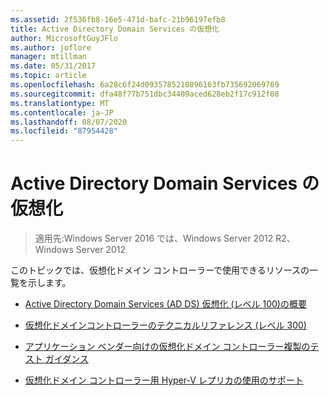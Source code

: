 ```yaml
---
ms.assetid: 2f536fb8-16e5-471d-bafc-21b96197efb8
title: Active Directory Domain Services の仮想化
author: MicrosoftGuyJFlo
ms.author: joflore
manager: mtillman
ms.date: 05/31/2017
ms.topic: article
ms.openlocfilehash: 6a28c6f24d0935785210896163fb735692069769
ms.sourcegitcommit: dfa48f77b751dbc34409aced628eb2f17c912f08
ms.translationtype: MT
ms.contentlocale: ja-JP
ms.lasthandoff: 08/07/2020
ms.locfileid: "87954428"
---
```

# <a name="active-directory-domain-services-virtualization"></a>Active Directory Domain Services の仮想化

>適用先:Windows Server 2016 では、Windows Server 2012 R2、Windows Server 2012

このトピックでは、仮想化ドメイン コントローラーで使用できるリソースの一覧を示します。

-   [Active Directory Domain Services &#40;AD DS&#41; 仮想化 &#40;レベル 100&#41;の概要](../../../ad-ds/Introduction-to-Active-Directory-Domain-Services-AD-DS-Virtualization-Level-100.md)

-   [仮想化ドメインコントローラーのテクニカルリファレンス &#40;レベル 300&#41;](../../../ad-ds/deploy/virtual-dc/Virtualized-Domain-Controller-Technical-Reference--Level-300-.md)

-   [アプリケーション ベンダー向けの仮想化ドメイン コントローラー複製のテスト ガイダンス](../../../ad-ds/reference/virtual-dc/Virtualized-Domain-Controller-Cloning-Test-Guidance-for-Application-Vendors.md)

-   [仮想化ドメイン コントローラー用 Hyper-V レプリカの使用のサポート](../../../ad-ds/get-started/virtual-dc/Support-for-using-Hyper-V-Replica-for-virtualized-domain-controllers.md)



